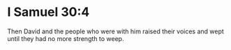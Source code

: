 # I Samuel 30:4

Then David and the people who were with him raised their voices and wept until they had no more strength to weep.
